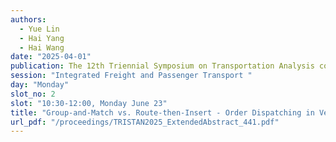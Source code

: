 ```yaml
---
authors:
  - Yue Lin
  - Hai Yang
  - Hai Wang
date: "2025-04-01"
publication: The 12th Triennial Symposium on Transportation Analysis conference
session: "Integrated Freight and Passenger Transport "
day: "Monday"
slot_no: 2
slot: "10:30-12:00, Monday June 23"
title: "Group-and-Match vs. Route-then-Insert - Order Dispatching in Vehicle-Based Dual Services (VeDuS)"
url_pdf: "/proceedings/TRISTAN2025_ExtendedAbstract_441.pdf"
---
```

